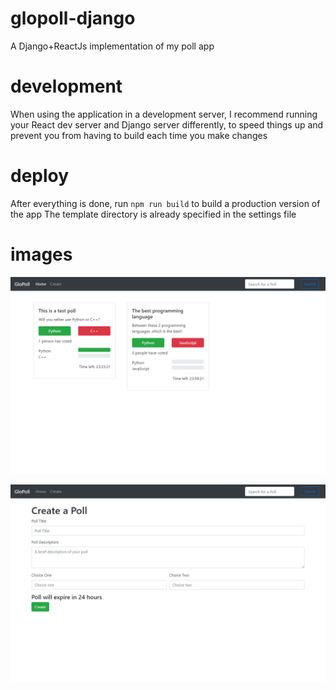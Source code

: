 # glopoll-django

A Django+ReactJs implementation of my poll app

# development
When using the application in a development server, I recommend running your React dev server and Django server differently,
to speed things up and prevent you from having to build each time you make changes

# deploy
After everything is done, run `npm run build` to build a production version of the app
The template directory is already specified in the settings file 

# images

![img](img1.png)

![img](img2.png)

